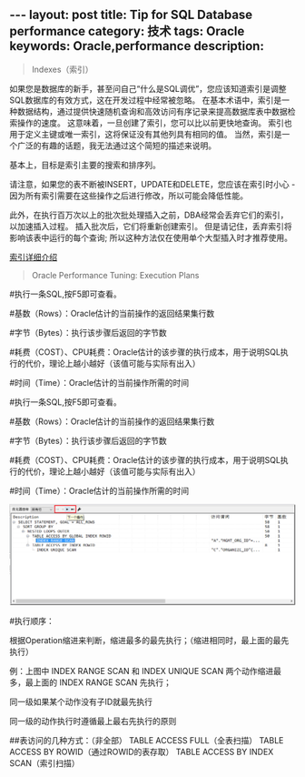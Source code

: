 ​---
layout: post
title: Tip for SQL Database performance
category: 技术
tags: Oracle
keywords: Oracle,performance
description:
---

>Indexes（索引）

如果您是数据库的新手，甚至问自己“什么是SQL调优”，您应该知道索引是调整SQL数据库的有效方式，这在开发过程中经常被忽略。 在基本术语中，索引是一种数据结构，通过提供快速随机查询和高效访问有序记录来提高数据库表中数据检索操作的速度。 这意味着，一旦创建了索引，您可以比以前更快地查询。
索引也用于定义主键或唯一索引，这将保证没有其他列具有相同的值。 当然，索引是一个广泛的有趣的话题，我无法通过这个简短的描述来说明。

基本上，目标是索引主要的搜索和排序列。

请注意，如果您的表不断被INSERT，UPDATE和DELETE，您应该在索引时小心 - 因为所有索引需要在这些操作之后进行修改，所以可能会降低性能。

此外，在执行百万次以上的批次批处理插入之前，DBA经常会丢弃它们的索引，以加速插入过程。 插入批次后，它们将重新创建索引。 但是请记住，丢弃索引将影响该表中运行的每个查询; 所以这种方法仅在使用单个大型插入时才推荐使用。

[索引详细介绍](https://baike.baidu.com/item/%E7%B4%A2%E5%BC%95/5716853?fr=aladdin)

>Oracle Performance Tuning: Execution Plans

#执行一条SQL,按F5即可查看。

#基数（Rows）：Oracle估计的当前操作的返回结果集行数

#字节（Bytes）：执行该步骤后返回的字节数

#耗费（COST）、CPU耗费：Oracle估计的该步骤的执行成本，用于说明SQL执行的代价，理论上越小越好（该值可能与实际有出入）

#时间（Time）：Oracle估计的当前操作所需的时间

#执行一条SQL,按F5即可查看。

#基数（Rows）：Oracle估计的当前操作的返回结果集行数

#字节（Bytes）：执行该步骤后返回的字节数

#耗费（COST）、CPU耗费：Oracle估计的该步骤的执行成本，用于说明SQL执行的代价，理论上越小越好（该值可能与实际有出入）

#时间（Time）：Oracle估计的当前操作所需的时间

![Image text](https://raw.githubusercontent.com/NeroLiang19/NeroLiang19.github.io/master/_src/Tech/Oracle-Tip-for-performance/Oracle-Tip-for-performance.png)

#执行顺序：

根据Operation缩进来判断，缩进最多的最先执行；（缩进相同时，最上面的最先执行）

例：上图中 INDEX RANGE SCAN 和 INDEX UNIQUE SCAN 两个动作缩进最多，最上面的 INDEX RANGE SCAN 先执行；

同一级如果某个动作没有子ID就最先执行

同一级的动作执行时遵循最上最右先执行的原则

##表访问的几种方式：（非全部）
TABLE ACCESS FULL（全表扫描）
TABLE ACCESS BY ROWID（通过ROWID的表存取）
TABLE ACCESS BY INDEX SCAN（索引扫描）
